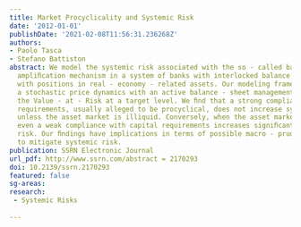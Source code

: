 ```yaml
---
title: Market Procyclicality and Systemic Risk
date: '2012-01-01'
publishDate: '2021-02-08T11:56:31.236268Z'
authors:
- Paolo Tasca
- Stefano Battiston
abstract: We model the systemic risk associated with the so - called balance - sheet
  ampliﬁcation mechanism in a system of banks with interlocked balance sheets and
  with positions in real - economy - related assets. Our modeling framework integrates
  a stochastic price dynamics with an active balance - sheet management aimed to maintain
  the Value - at - Risk at a target level. We ﬁnd that a strong compliance with capital
  requirements, usually alleged to be procyclical, does not increase systemic risk
  unless the asset market is illiquid. Conversely, when the asset market is illiquid,
  even a weak compliance with capital requirements increases signiﬁcantly systemic
  risk. Our ﬁndings have implications in terms of possible macro - prudential policies
  to mitigate systemic risk.
publication: SSRN Electronic Journal
url_pdf: http://www.ssrn.com/abstract = 2170293
doi: 10.2139/ssrn.2170293
featured: false
sg-areas:
research: 
 - Systemic Risks
 
---
```


